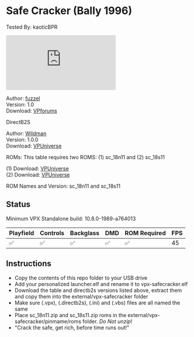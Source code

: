 # Safe Cracker (Bally 1996)

Tested By: kaoticBPR

![Table Preview](https://www.vpforums.org/index.php?app=downloads&module=display&section=screenshot&record=63196&id=13536&full=1)

Author: [fuzzel](https://www.vpforums.org/index.php?showuser=69907)  
Version: 1.0  
Download: [VPforums](https://www.vpforums.org/index.php?app=downloads&showfile=13536)

DirectB2S

Author: [Wildman](https://vpuniverse.com/profile/5-wildman/)  
Version: 1.0.0  
Download: [VPUniverse](https://vpuniverse.com/files/file/6999-safe-cracker-bally-1996/)

ROMs: This table requires two ROMS: (1) sc_18n11 and (2) sc_18s11

(1) Download: [VPUniverse](https://vpuniverse.com/files/file/5161-safe-cracker-18-no-percentaging-s11)  
(2) Download: [VPUniverse](https://vpuniverse.com/files/file/5162-safe-cracker-18-s11/)

ROM Names and Version: sc_18n11 and sc_18s11

## Status 

Minimum VPX Standalone build: 10.8.0-1989-a764013

| Playfield | Controls | Backglass | DMD | ROM Required | FPS | 
|-----------|----------|-----------|-----|--------------|-----|
| :white_check_mark: | :white_check_mark: | :white_check_mark: | :white_check_mark: | :white_check_mark: | 45 |

## Instructions

- Copy the contents of this repo folder to your USB drive
- Add your personalized launcher.elf and rename it to vpx-safecracker.elf
- Download the table and directb2s versions listed above, extract them and copy them into the external/vpx-safecracker folder
- Make sure (.vpx), (.directb2s), (.ini) and (.vbs) files are all named the same
- Place sc_18n11.zip and sc_18s11.zip roms in the external/vpx-safecracker/pinmame/roms folder. *Do Not unzip*!
- "Crack the safe, get rich, before time runs out!"
